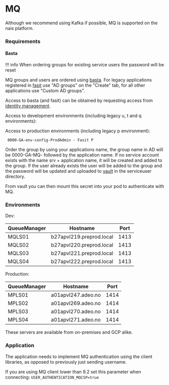 # MQ

Although we recommend using Kafka if possible, MQ is supported on the nais platform. 


### Requirements


#### Basta

!!! info
    When ordering groups for existing service users the password will be reset

MQ groups and users are ordered using [basta](https://basta.intern.nav.no). 
For legacy applications registered in [fasit](https://fasit.adeo.no) use "AD groups" on the "Create" tab, 
for all other applications use "Custom AD groups".

Access to basta (and fasit) can be obtained by requesting access from [identity management](mailto:nav.it.identhandtering@nav.no).

Access to development environments (including legacy u, t and q environments):


Access to production environments (including legacy p environment):

``` 0000-GA-env-config-ProdAdmin - Fasit P```

Order the group by using your applications name, the group name in AD will be 0000-GA-MQ- followed by the application name.
If no service account exists with the name srv + application name, it will be created and added to the group.
If the user already exists the user will be added to the group and the password will be updated 
and uploaded to [vault](https://vault.adeo.no) in the serviceuser directory.

From vault you can then mount this secret into your pod to authenticate with MQ.

### Environments

Dev:

| QueueManager   | Hostname                 | Port |
| -------------- | ------------------------ | ---- |
|MQLS01|b27apvl219.preprod.local|1413
|MQLS02|b27apvl220.preprod.local|1413
|MQLS03|b27apvl221.preprod.local|1413
|MQLS04|b27apvl222.preprod.local|1413

Production:

| QueueManager   | Hostname                 | Port |
| -------------- | ------------------------ | ---- |
|MPLS01|a01apvl247.adeo.no|1414
|MPLS02|a01apvl269.adeo.no|1414
|MPLS03|a01apvl270.adeo.no|1414
|MPLS04|a01apvl271.adeo.no|1414

These servers are available from on-premises and GCP alike.

### Application

The application needs to implement MQ authentication using the client libraries, as opposed to previously just sending username.

If you are using MQ client lower than 9.2 set this parameter when connecting: 
```USER_AUTHENTICATION_MQCSP=true```
